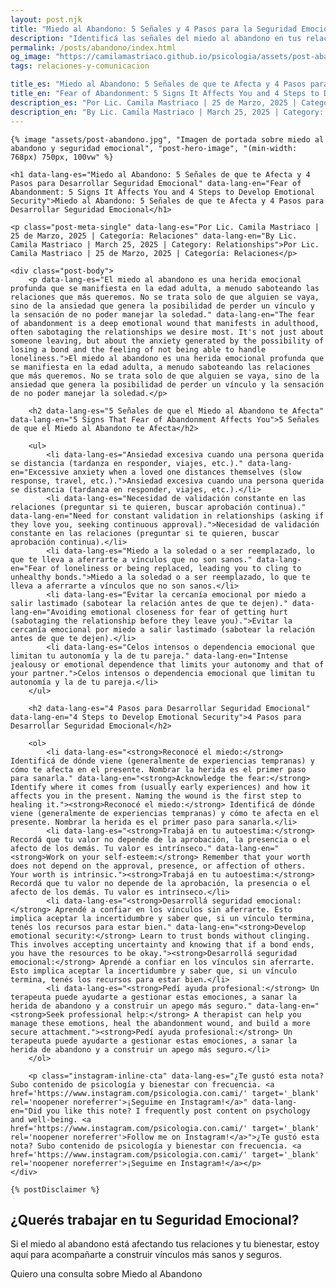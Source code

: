```yaml
---
layout: post.njk
title: "Miedo al Abandono: 5 Señales y 4 Pasos para la Seguridad Emocional | Blog Camila Mastriaco"
description: "Identificá las señales del miedo al abandono en tus relaciones (ansiedad, celos, dependencia) y aprendé 4 pasos clave para desarrollar seguridad emocional."
permalink: /posts/abandono/index.html
og_image: "https://camilamastriaco.github.io/psicologia/assets/post-abandono.jpg"
tags: relaciones-y-comunicacion

title_es: "Miedo al Abandono: 5 Señales de que te Afecta y 4 Pasos para Desarrollar Seguridad Emocional"
title_en: "Fear of Abandonment: 5 Signs It Affects You and 4 Steps to Develop Emotional Security"
description_es: "Por Lic. Camila Mastriaco | 25 de Marzo, 2025 | Categoría: Relaciones"
description_en: "By Lic. Camila Mastriaco | March 25, 2025 | Category: Relationships"
---
```





    {% image "assets/post-abandono.jpg", "Imagen de portada sobre miedo al abandono y seguridad emocional", "post-hero-image", "(min-width: 768px) 750px, 100vw" %}
    
    <h1 data-lang-es="Miedo al Abandono: 5 Señales de que te Afecta y 4 Pasos para Desarrollar Seguridad Emocional" data-lang-en="Fear of Abandonment: 5 Signs It Affects You and 4 Steps to Develop Emotional Security">Miedo al Abandono: 5 Señales de que te Afecta y 4 Pasos para Desarrollar Seguridad Emocional</h1>
<div id="share-buttons-container"></div>

    <p class="post-meta-single" data-lang-es="Por Lic. Camila Mastriaco | 25 de Marzo, 2025 | Categoría: Relaciones" data-lang-en="By Lic. Camila Mastriaco | March 25, 2025 | Category: Relationships">Por Lic. Camila Mastriaco | 25 de Marzo, 2025 | Categoría: Relaciones</p>
    
    <div class="post-body">
        <p data-lang-es="El miedo al abandono es una herida emocional profunda que se manifiesta en la edad adulta, a menudo saboteando las relaciones que más queremos. No se trata solo de que alguien se vaya, sino de la ansiedad que genera la posibilidad de perder un vínculo y la sensación de no poder manejar la soledad." data-lang-en="The fear of abandonment is a deep emotional wound that manifests in adulthood, often sabotaging the relationships we desire most. It's not just about someone leaving, but about the anxiety generated by the possibility of losing a bond and the feeling of not being able to handle loneliness.">El miedo al abandono es una herida emocional profunda que se manifiesta en la edad adulta, a menudo saboteando las relaciones que más queremos. No se trata solo de que alguien se vaya, sino de la ansiedad que genera la posibilidad de perder un vínculo y la sensación de no poder manejar la soledad.</p>

        <h2 data-lang-es="5 Señales de que el Miedo al Abandono te Afecta" data-lang-en="5 Signs That Fear of Abandonment Affects You">5 Señales de que el Miedo al Abandono te Afecta</h2>
        
        <ul>
            <li data-lang-es="Ansiedad excesiva cuando una persona querida se distancia (tardanza en responder, viajes, etc.)." data-lang-en="Excessive anxiety when a loved one distances themselves (slow response, travel, etc.).">Ansiedad excesiva cuando una persona querida se distancia (tardanza en responder, viajes, etc.).</li>
            <li data-lang-es="Necesidad de validación constante en las relaciones (preguntar si te quieren, buscar aprobación continua)." data-lang-en="Need for constant validation in relationships (asking if they love you, seeking continuous approval).">Necesidad de validación constante en las relaciones (preguntar si te quieren, buscar aprobación continua).</li>
            <li data-lang-es="Miedo a la soledad o a ser reemplazado, lo que te lleva a aferrarte a vínculos que no son sanos." data-lang-en="Fear of loneliness or being replaced, leading you to cling to unhealthy bonds.">Miedo a la soledad o a ser reemplazado, lo que te lleva a aferrarte a vínculos que no son sanos.</li>
            <li data-lang-es="Evitar la cercanía emocional por miedo a salir lastimado (sabotear la relación antes de que te dejen)." data-lang-en="Avoiding emotional closeness for fear of getting hurt (sabotaging the relationship before they leave you).">Evitar la cercanía emocional por miedo a salir lastimado (sabotear la relación antes de que te dejen).</li>
            <li data-lang-es="Celos intensos o dependencia emocional que limitan tu autonomía y la de tu pareja." data-lang-en="Intense jealousy or emotional dependence that limits your autonomy and that of your partner.">Celos intensos o dependencia emocional que limitan tu autonomía y la de tu pareja.</li>
        </ul>

        <h2 data-lang-es="4 Pasos para Desarrollar Seguridad Emocional" data-lang-en="4 Steps to Develop Emotional Security">4 Pasos para Desarrollar Seguridad Emocional</h2>
        
        <ol>
            <li data-lang-es="<strong>Reconocé el miedo:</strong> Identificá de dónde viene (generalmente de experiencias tempranas) y cómo te afecta en el presente. Nombrar la herida es el primer paso para sanarla." data-lang-en="<strong>Acknowledge the fear:</strong> Identify where it comes from (usually early experiences) and how it affects you in the present. Naming the wound is the first step to healing it."><strong>Reconocé el miedo:</strong> Identificá de dónde viene (generalmente de experiencias tempranas) y cómo te afecta en el presente. Nombrar la herida es el primer paso para sanarla.</li>
            <li data-lang-es="<strong>Trabajá en tu autoestima:</strong> Recordá que tu valor no depende de la aprobación, la presencia o el afecto de los demás. Tu valor es intrínseco." data-lang-en="<strong>Work on your self-esteem:</strong> Remember that your worth does not depend on the approval, presence, or affection of others. Your worth is intrinsic."><strong>Trabajá en tu autoestima:</strong> Recordá que tu valor no depende de la aprobación, la presencia o el afecto de los demás. Tu valor es intrínseco.</li>
            <li data-lang-es="<strong>Desarrollá seguridad emocional:</strong> Aprendé a confiar en los vínculos sin aferrarte. Esto implica aceptar la incertidumbre y saber que, si un vínculo termina, tenés los recursos para estar bien." data-lang-en="<strong>Develop emotional security:</strong> Learn to trust bonds without clinging. This involves accepting uncertainty and knowing that if a bond ends, you have the resources to be okay."><strong>Desarrollá seguridad emocional:</strong> Aprendé a confiar en los vínculos sin aferrarte. Esto implica aceptar la incertidumbre y saber que, si un vínculo termina, tenés los recursos para estar bien.</li>
            <li data-lang-es="<strong>Pedí ayuda profesional:</strong> Un terapeuta puede ayudarte a gestionar estas emociones, a sanar la herida de abandono y a construir un apego más seguro." data-lang-en="<strong>Seek professional help:</strong> A therapist can help you manage these emotions, heal the abandonment wound, and build a more secure attachment."><strong>Pedí ayuda profesional:</strong> Un terapeuta puede ayudarte a gestionar estas emociones, a sanar la herida de abandono y a construir un apego más seguro.</li>
        </ol>
        
        <p class="instagram-inline-cta" data-lang-es="¿Te gustó esta nota? Subo contenido de psicología y bienestar con frecuencia. <a href='https://www.instagram.com/psicologia.con.cami/' target='_blank' rel='noopener noreferrer'>¡Seguime en Instagram!</a>" data-lang-en="Did you like this note? I frequently post content on psychology and well-being. <a href='https://www.instagram.com/psicologia.con.cami/' target='_blank' rel='noopener noreferrer'>Follow me on Instagram!</a>">¿Te gustó esta nota? Subo contenido de psicología y bienestar con frecuencia. <a href='https://www.instagram.com/psicologia.con.cami/' target='_blank' rel='noopener noreferrer'>¡Seguime en Instagram!</a></p>
    </div>
    
    {% postDisclaimer %}

<section id="cta-post" class="no-padding-bottom" class="animate-on-scroll">
        <h2 data-lang-es="¿Querés trabajar en tu Seguridad Emocional?" data-lang-en="Do You Want to Work on Your Emotional Security?">¿Querés trabajar en tu Seguridad Emocional?</h2>
        <p data-lang-es="Si el miedo al abandono está afectando tus relaciones y tu bienestar, estoy aquí para acompañarte a construir vínculos más sanos y seguros." data-lang-en="If the fear of abandonment is affecting your relationships and well-being, I'm here to support you in building healthier and more secure bonds.">Si el miedo al abandono está afectando tus relaciones y tu bienestar, estoy aquí para acompañarte a construir vínculos más sanos y seguros.</p>
        <a 
            class="btn whatsapp-trigger" 
            data-location="post_abandono_cta" 
            target="_blank" 
            rel="noopener noreferrer" 
            data-lang-es="Quiero una consulta sobre Miedo al Abandono" 
            data-lang-en="I want a consultation about Fear of Abandonment" 
            data-whatsapp-es="Hola Camila, leí tu nota sobre Miedo al Abandono y quisiera consultarte sobre las sesiones." 
            data-whatsapp-en="Hi Camila, I read your note about Fear of Abandonment and would like to ask about the sessions." 
        >Quiero una consulta sobre Miedo al Abandono</a>
    </section>

